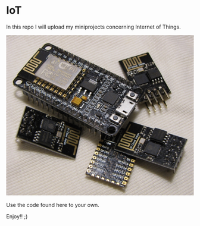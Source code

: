 # IoT

In this repo I will upload my miniprojects concerning Internet of Things.

![IoT hardware](iot.jpg)

Use the code found here to your own.


Enjoy!! ;)